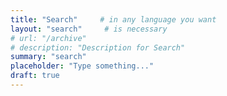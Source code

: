 ```yaml
---
title: "Search"     # in any language you want
layout: "search"     # is necessary
# url: "/archive"
# description: "Description for Search"
summary: "search"
placeholder: "Type something..."
draft: true
---
```

